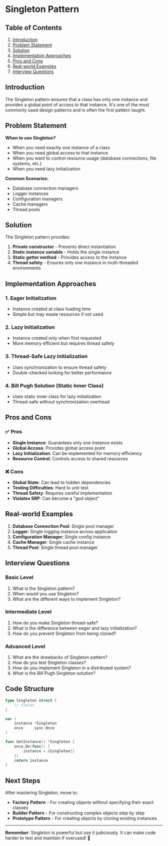 # Singleton Pattern

## Table of Contents
1. [Introduction](#introduction)
2. [Problem Statement](#problem-statement)
3. [Solution](#solution)
4. [Implementation Approaches](#implementation-approaches)
5. [Pros and Cons](#pros-and-cons)
6. [Real-world Examples](#real-world-examples)
7. [Interview Questions](#interview-questions)

## Introduction

The Singleton pattern ensures that a class has only one instance and provides a global point of access to that instance. It's one of the most commonly used design patterns and is often the first pattern taught.

## Problem Statement

**When to use Singleton?**
- When you need exactly one instance of a class
- When you need global access to that instance
- When you want to control resource usage (database connections, file systems, etc.)
- When you need lazy initialization

**Common Scenarios:**
- Database connection managers
- Logger instances
- Configuration managers
- Cache managers
- Thread pools

## Solution

The Singleton pattern provides:
1. **Private constructor** - Prevents direct instantiation
2. **Static instance variable** - Holds the single instance
3. **Static getter method** - Provides access to the instance
4. **Thread safety** - Ensures only one instance in multi-threaded environments

## Implementation Approaches

### 1. Eager Initialization
- Instance created at class loading time
- Simple but may waste resources if not used

### 2. Lazy Initialization
- Instance created only when first requested
- More memory efficient but requires thread safety

### 3. Thread-Safe Lazy Initialization
- Uses synchronization to ensure thread safety
- Double-checked locking for better performance

### 4. Bill Pugh Solution (Static Inner Class)
- Uses static inner class for lazy initialization
- Thread-safe without synchronization overhead

## Pros and Cons

### ✅ Pros
- **Single Instance**: Guarantees only one instance exists
- **Global Access**: Provides global access point
- **Lazy Initialization**: Can be implemented for memory efficiency
- **Resource Control**: Controls access to shared resources

### ❌ Cons
- **Global State**: Can lead to hidden dependencies
- **Testing Difficulties**: Hard to unit test
- **Thread Safety**: Requires careful implementation
- **Violates SRP**: Can become a "god object"

## Real-world Examples

1. **Database Connection Pool**: Single pool manager
2. **Logger**: Single logging instance across application
3. **Configuration Manager**: Single config instance
4. **Cache Manager**: Single cache instance
5. **Thread Pool**: Single thread pool manager

## Interview Questions

### Basic Level
1. What is the Singleton pattern?
2. When would you use Singleton?
3. What are the different ways to implement Singleton?

### Intermediate Level
1. How do you make Singleton thread-safe?
2. What is the difference between eager and lazy initialization?
3. How do you prevent Singleton from being cloned?

### Advanced Level
1. What are the drawbacks of Singleton pattern?
2. How do you test Singleton classes?
3. How do you implement Singleton in a distributed system?
4. What is the Bill Pugh Singleton solution?

## Code Structure

```go
type Singleton struct {
    // fields
}

var (
    instance *Singleton
    once     sync.Once
)

func GetInstance() *Singleton {
    once.Do(func() {
        instance = &Singleton{}
    })
    return instance
}
```

## Next Steps

After mastering Singleton, move to:
- **Factory Pattern** - For creating objects without specifying their exact classes
- **Builder Pattern** - For constructing complex objects step by step
- **Prototype Pattern** - For creating objects by cloning existing instances

---

**Remember**: Singleton is powerful but use it judiciously. It can make code harder to test and maintain if overused! 🚀
